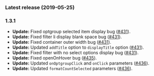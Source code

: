 ### Latest release (2019-05-25)

### 1.3.1

- **Update:** Fixed optgroup selected item display bug ([#431](https://github.com/wenzhixin/multiple-select/pull/431)).
- **Update:** Fixed filter li display blank space bug ([#431](https://github.com/wenzhixin/multiple-select/pull/431)).
- **Update:** Fixed container outer width bug ([#431](https://github.com/wenzhixin/multiple-select/pull/431)).
- **Update:** Updated `addTitle` option to `displayTitle` option ([#431](https://github.com/wenzhixin/multiple-select/pull/431)).
- **Update:** Fixed filter with no select options display bug ([#431](https://github.com/wenzhixin/multiple-select/pull/431)).
- **Update:** Fixed openOnHover bug ([#435](https://github.com/wenzhixin/multiple-select/pull/435)).
- **Update:** Updated `onOptgroupClick` and `onClick` parameters ([#436](https://github.com/wenzhixin/multiple-select/pull/436)).
- **Update:** Updated `formatCountSelected` parameters ([#436](https://github.com/wenzhixin/multiple-select/pull/436)).
